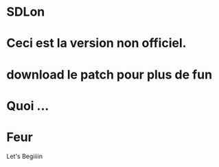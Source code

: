 # SDLon
# Ceci est la version non officiel.
# download le patch pour plus de fun
# Quoi ...
# Feur
Let's Begiiiin
